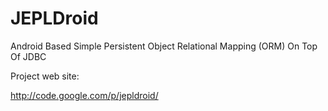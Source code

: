 JEPLDroid
=========

Android Based Simple Persistent Object Relational Mapping (ORM) On Top Of JDBC

Project web site:

http://code.google.com/p/jepldroid/

